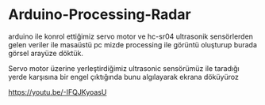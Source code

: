 # Arduino-Processing-Radar
arduino ile konrol ettiğimiz servo motor ve hc-sr04 ultrasonik
sensörlerden gelen veriler ile masaüstü pc mizde processing ile görüntü
oluşturup burada görsel arayüze döktük.

Servo motor üzerine yerleştirdiğimiz ultrasonic sensörümüz ile taradığı yerde karşısına bir engel çıktığında bunu algılayarak ekrana döküyüroz

https://youtu.be/-IFQJKyoasU

